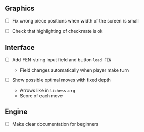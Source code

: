 ## Graphics
- [ ] Fix wrong piece positions when width of the screen is small

- [ ] Check that highlighting of checkmate is ok

## Interface
- [ ] Add FEN-string input field and button `load FEN`
  + Field changes automatically when player make turn

- [ ] Show possible optimal moves with fixed depth
  + Arrows like in `lichess.org`
  + Score of each move

## Engine
- [ ] Make clear documentation for beginners
